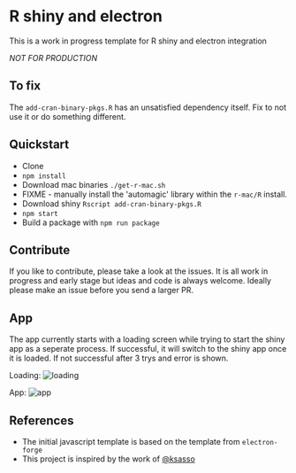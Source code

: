 # R shiny and electron

This is a work in progress template for R shiny and electron integration

_NOT FOR PRODUCTION_

## To fix

The `add-cran-binary-pkgs.R` has an unsatisfied dependency itself. Fix to not use it or do something different.


## Quickstart

* Clone
* `npm install`
* Download mac binaries `./get-r-mac.sh`
* FIXME - manually install the 'automagic' library within the `r-mac/R` install.
* Download shiny `Rscript add-cran-binary-pkgs.R`
* `npm start`
* Build a package with `npm run package`

## Contribute

If you like to contribute, please take a look at the issues. It is all work in progress and early stage but ideas and code is always welcome. Ideally please make an issue before you send a larger PR.

## App

The app currently starts with a loading screen while trying to start the shiny app as a seperate process. If successful, it will switch to the shiny app once it is loaded. If not successful after 3 trys and error is shown.

Loading:
![loading](docs/screenshot-loading.png)

App:
![app](docs/screenshot-app.png)


## References

* The initial javascript template is based on the template from `electron-forge`
* This project is inspired by the work of [@ksasso](https://github.com/ksasso/useR_electron_meet_shiny)
